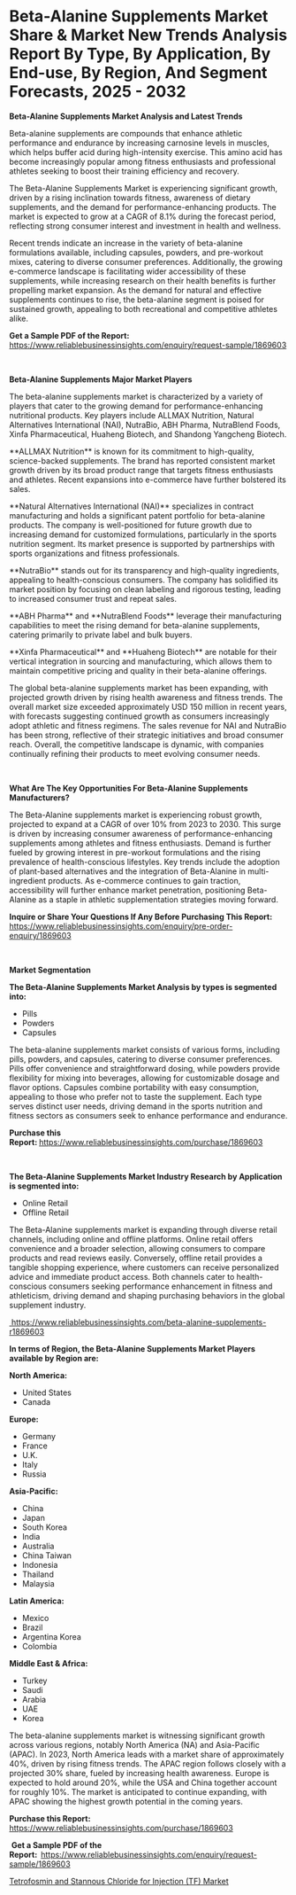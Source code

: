 <p><h1>Beta-Alanine Supplements Market Share & Market New Trends Analysis Report By Type, By Application, By End-use, By Region, And Segment Forecasts, 2025 - 2032</h1></p><p><strong>Beta-Alanine Supplements Market Analysis and Latest Trends</strong></p>
<p><p>Beta-alanine supplements are compounds that enhance athletic performance and endurance by increasing carnosine levels in muscles, which helps buffer acid during high-intensity exercise. This amino acid has become increasingly popular among fitness enthusiasts and professional athletes seeking to boost their training efficiency and recovery.</p><p>The Beta-Alanine Supplements Market is experiencing significant growth, driven by a rising inclination towards fitness, awareness of dietary supplements, and the demand for performance-enhancing products. The market is expected to grow at a CAGR of 8.1% during the forecast period, reflecting strong consumer interest and investment in health and wellness.</p><p>Recent trends indicate an increase in the variety of beta-alanine formulations available, including capsules, powders, and pre-workout mixes, catering to diverse consumer preferences. Additionally, the growing e-commerce landscape is facilitating wider accessibility of these supplements, while increasing research on their health benefits is further propelling market expansion. As the demand for natural and effective supplements continues to rise, the beta-alanine segment is poised for sustained growth, appealing to both recreational and competitive athletes alike.</p></p>
<p><strong>Get a Sample PDF of the Report:&nbsp;</strong> <a href="https://www.reliablebusinessinsights.com/enquiry/request-sample/1869603?utm_campaign=2279&utm_medium=2&utm_source=Github&utm_content=ia&utm_term=09032025&utm_id=beta-alanine-supplements">https://www.reliablebusinessinsights.com/enquiry/request-sample/1869603</a></p>
<p>&nbsp;</p>
<p><strong>Beta-Alanine Supplements Major Market Players</strong></p>
<p><p>The beta-alanine supplements market is characterized by a variety of players that cater to the growing demand for performance-enhancing nutritional products. Key players include ALLMAX Nutrition, Natural Alternatives International (NAI), NutraBio, ABH Pharma, NutraBlend Foods, Xinfa Pharmaceutical, Huaheng Biotech, and Shandong Yangcheng Biotech.</p><p>**ALLMAX Nutrition** is known for its commitment to high-quality, science-backed supplements. The brand has reported consistent market growth driven by its broad product range that targets fitness enthusiasts and athletes. Recent expansions into e-commerce have further bolstered its sales.</p><p>**Natural Alternatives International (NAI)** specializes in contract manufacturing and holds a significant patent portfolio for beta-alanine products. The company is well-positioned for future growth due to increasing demand for customized formulations, particularly in the sports nutrition segment. Its market presence is supported by partnerships with sports organizations and fitness professionals.</p><p>**NutraBio** stands out for its transparency and high-quality ingredients, appealing to health-conscious consumers. The company has solidified its market position by focusing on clean labeling and rigorous testing, leading to increased consumer trust and repeat sales.</p><p>**ABH Pharma** and **NutraBlend Foods** leverage their manufacturing capabilities to meet the rising demand for beta-alanine supplements, catering primarily to private label and bulk buyers.</p><p>**Xinfa Pharmaceutical** and **Huaheng Biotech** are notable for their vertical integration in sourcing and manufacturing, which allows them to maintain competitive pricing and quality in their beta-alanine offerings.</p><p>The global beta-alanine supplements market has been expanding, with projected growth driven by rising health awareness and fitness trends. The overall market size exceeded approximately USD 150 million in recent years, with forecasts suggesting continued growth as consumers increasingly adopt athletic and fitness regimens. The sales revenue for NAI and NutraBio has been strong, reflective of their strategic initiatives and broad consumer reach. Overall, the competitive landscape is dynamic, with companies continually refining their products to meet evolving consumer needs.</p></p>
<p>&nbsp;</p>
<p><strong>What Are The Key Opportunities For Beta-Alanine Supplements Manufacturers?</strong></p>
<p><p>The Beta-Alanine supplements market is experiencing robust growth, projected to expand at a CAGR of over 10% from 2023 to 2030. This surge is driven by increasing consumer awareness of performance-enhancing supplements among athletes and fitness enthusiasts. Demand is further fueled by growing interest in pre-workout formulations and the rising prevalence of health-conscious lifestyles. Key trends include the adoption of plant-based alternatives and the integration of Beta-Alanine in multi-ingredient products. As e-commerce continues to gain traction, accessibility will further enhance market penetration, positioning Beta-Alanine as a staple in athletic supplementation strategies moving forward.</p></p>
<p><strong>Inquire or Share Your Questions If Any Before Purchasing This Report:</strong> <a href="https://www.reliablebusinessinsights.com/enquiry/pre-order-enquiry/1869603?utm_campaign=2279&utm_medium=2&utm_source=Github&utm_content=ia&utm_term=09032025&utm_id=beta-alanine-supplements">https://www.reliablebusinessinsights.com/enquiry/pre-order-enquiry/1869603</a></p>
<p>&nbsp;</p>
<p><strong>Market Segmentation</strong></p>
<p><strong>The Beta-Alanine Supplements Market Analysis by types is segmented into:</strong></p>
<p><ul><li>Pills</li><li>Powders</li><li>Capsules</li></ul></p>
<p><p>The beta-alanine supplements market consists of various forms, including pills, powders, and capsules, catering to diverse consumer preferences. Pills offer convenience and straightforward dosing, while powders provide flexibility for mixing into beverages, allowing for customizable dosage and flavor options. Capsules combine portability with easy consumption, appealing to those who prefer not to taste the supplement. Each type serves distinct user needs, driving demand in the sports nutrition and fitness sectors as consumers seek to enhance performance and endurance.</p></p>
<p><strong>Purchase this Report:&nbsp;</strong><a href="https://www.reliablebusinessinsights.com/purchase/1869603?utm_campaign=2279&utm_medium=2&utm_source=Github&utm_content=ia&utm_term=09032025&utm_id=beta-alanine-supplements">https://www.reliablebusinessinsights.com/purchase/1869603</a></p>
<p>&nbsp;</p>
<p><strong>The Beta-Alanine Supplements Market Industry Research by Application is segmented into:</strong></p>
<p><ul><li>Online Retail</li><li>Offline Retail</li></ul></p>
<p><p>The Beta-Alanine supplements market is expanding through diverse retail channels, including online and offline platforms. Online retail offers convenience and a broader selection, allowing consumers to compare products and read reviews easily. Conversely, offline retail provides a tangible shopping experience, where customers can receive personalized advice and immediate product access. Both channels cater to health-conscious consumers seeking performance enhancement in fitness and athleticism, driving demand and shaping purchasing behaviors in the global supplement industry.</p></p>
<p><a href="https://www.reliablebusinessinsights.com/beta-alanine-supplements-r1869603?utm_campaign=2279&utm_medium=2&utm_source=Github&utm_content=ia&utm_term=09032025&utm_id=beta-alanine-supplements">&nbsp;https://www.reliablebusinessinsights.com/beta-alanine-supplements-r1869603</a></p>
<p><strong>In terms of Region, the Beta-Alanine Supplements Market Players available by Region are:</strong></p>
<p>
    <p> <strong> North America: </strong>
        <ul>
            <li>United States</li>
            <li>Canada</li>
        </ul>
        </p> 
    <p> <strong> Europe: </strong>
        <ul>
            <li>Germany</li>
            <li>France</li>
            <li>U.K.</li>
            <li>Italy</li>
            <li>Russia</li>
        </ul>
        </p> 
    <p> <strong> Asia-Pacific: </strong>
        <ul>
            <li>China</li>
            <li>Japan</li>
            <li>South Korea</li>
            <li>India</li>
            <li>Australia</li>
            <li>China Taiwan</li>
            <li>Indonesia</li>
            <li>Thailand</li>
            <li>Malaysia</li>
        </ul>
        </p> 
    <p> <strong> Latin America: </strong>
        <ul>
            <li>Mexico</li>
            <li>Brazil</li>
            <li>Argentina Korea</li>
            <li>Colombia</li>
        </ul>
        </p> 
    <p> <strong> Middle East & Africa: </strong>
        <ul>
            <li>Turkey</li>
            <li>Saudi</li>
            <li>Arabia</li>
            <li>UAE</li>
            <li>Korea</li>
        </ul>
    </p>
    </p>
<p><p>The beta-alanine supplements market is witnessing significant growth across various regions, notably North America (NA) and Asia-Pacific (APAC). In 2023, North America leads with a market share of approximately 40%, driven by rising fitness trends. The APAC region follows closely with a projected 30% share, fueled by increasing health awareness. Europe is expected to hold around 20%, while the USA and China together account for roughly 10%. The market is anticipated to continue expanding, with APAC showing the highest growth potential in the coming years.</p></p>
<p><strong>Purchase this Report: </strong><a href="https://www.reliablebusinessinsights.com/purchase/1869603?utm_campaign=2279&utm_medium=2&utm_source=Github&utm_content=ia&utm_term=09032025&utm_id=beta-alanine-supplements">https://www.reliablebusinessinsights.com/purchase/1869603</a></p>
<p>&nbsp;<strong>Get a Sample PDF of the Report:&nbsp;&nbsp;</strong><a href="https://www.reliablebusinessinsights.com/enquiry/request-sample/1869603?utm_campaign=2279&utm_medium=2&utm_source=Github&utm_content=ia&utm_term=09032025&utm_id=beta-alanine-supplements">https://www.reliablebusinessinsights.com/enquiry/request-sample/1869603</a></p>
<p><strong></strong></p>
<p><p><a href="https://github.com/kathiestrine5ty/Market-Research-Report-List-1/blob/main/tetrofosmin-and-stannous-chloride-for-injection-tf-market.md?utm_campaign=2279&utm_medium=2&utm_source=Github&utm_content=ia&utm_term=09032025&utm_id=beta-alanine-supplements">Tetrofosmin and Stannous Chloride for Injection (TF) Market</a></p></p>